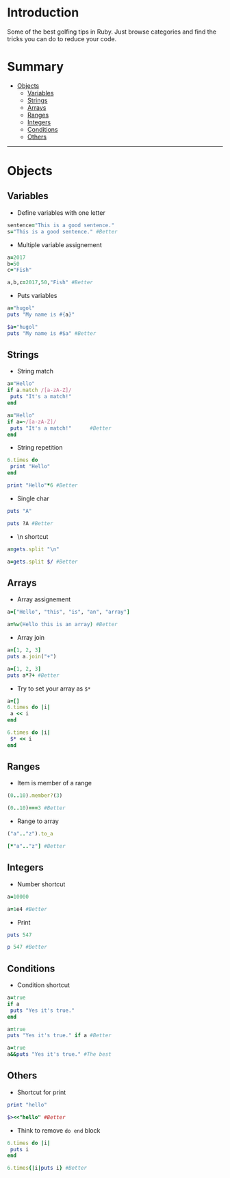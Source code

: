 # Introduction
Some of the best golfing tips in Ruby.
Just browse categories and find the tricks you can do to reduce your code.

# Summary
* [Objects](#objects)
  * [Variables](#variables)
  * [Strings](#strings)
  * [Arrays](#arrays)
  * [Ranges](#ranges)
  * [Integers](#integers)
  * [Conditions](#conditions)
  * [Others](#others)

----------

# Objects
## Variables
- Define variables with one letter
```ruby
sentence="This is a good sentence."
s="This is a good sentence." #Better
```

- Multiple variable assignement
```ruby
a=2017
b=50         
c="Fish"

a,b,c=2017,50,"Fish" #Better
```

- Puts variables
```ruby
a="hugol"
puts "My name is #{a}"

$a="hugol"
puts "My name is #$a" #Better
```

## Strings
- String match
```ruby
a="Hello"
if a.match /[a-zA-Z]/
 puts "It's a match!"
end

a="Hello"
if a=~/[a-zA-Z]/
 puts "It's a match!"      #Better
end
```

- String repetition
```ruby
6.times do
 print "Hello"
end

print "Hello"*6 #Better
```

- Single char
```ruby
puts "A"

puts ?A #Better
```

- \n shortcut
```ruby
a=gets.split "\n"

a=gets.split $/ #Better
```

## Arrays

- Array assignement
```ruby
a=["Hello", "this", "is", "an", "array"]

a=%w(Hello this is an array) #Better
```

- Array join
```ruby
a=[1, 2, 3]
puts a.join("+")

a=[1, 2, 3]
puts a*?+ #Better
```

- Try to set your array as `$*`
```ruby
a=[]
6.times do |i|
 a << i
end

6.times do |i|
 $* << i
end
```

## Ranges

- Item is member of a range
```ruby
(0..10).member?(3)

(0..10)===3 #Better
```

- Range to array
```ruby
("a".."z").to_a

[*"a".."z"] #Better
```

## Integers

- Number shortcut
```ruby
a=10000

a=1e4 #Better
```

- Print
```ruby
puts 547

p 547 #Better
```

## Conditions

- Condition shortcut
```ruby
a=true
if a
 puts "Yes it's true."
end

a=true
puts "Yes it's true." if a #Better

a=true
a&&puts "Yes it's true." #The best
```

## Others

- Shortcut for print
```ruby
print "hello"

$><<"hello" #Better
```

- Think to remove `do end` block
```ruby
6.times do |i|
 puts i
end

6.times{|i|puts i} #Better
```
